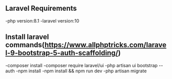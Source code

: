 ## Laravel Requirements

-php version:8.1
-laravel version:10

## Install laravel commands(https://www.allphptricks.com/laravel-9-bootstrap-5-auth-scaffolding/)

-composer install
-composer require laravel/ui
-php artisan ui bootstrap --auth
-npm install
-npm install && npm run dev
-php artisan migrate
